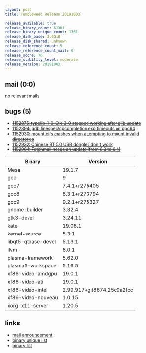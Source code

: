 ```yaml
---
layout: post
title: Tumbleweed Release 20191003

release_available: true
release_binary_count: 61901
release_binary_unique_count: 1361
release_disk_base: 3.0GiB
release_disk_shared: unknown
release_reference_count: 5
release_reference_count_mail: 0
release_score: 76
release_stability_level: moderate
release_version: 20191003
---
```


## mail (0:0)

no relevant mails

## bugs (5)

<!--more-->

- ~~[1152875: typelib-1_0-Gtk-3_0 stopped working after glib update](https://bugzilla.opensuse.org/show_bug.cgi?id=1152875)~~
- [1152894: gdb.linespec/cpcompletion.exp timeouts on ppc64](https://bugzilla.opensuse.org/show_bug.cgi?id=1152894)
- ~~[1152930: mount.cifs crashes when attempting to mount invalid directories](https://bugzilla.opensuse.org/show_bug.cgi?id=1152930)~~
- [1152932: Chinese BT 5.0 USB dongles don't work](https://bugzilla.opensuse.org/show_bug.cgi?id=1152932)
- ~~[1152964: Fetchmail needs an update (from 6.3 to 6.4)](https://bugzilla.opensuse.org/show_bug.cgi?id=1152964)~~

Binary | Version
--- | ---
Mesa | 19.1.7
gcc | 9
gcc7 | 7.4.1+r275405
gcc8 | 8.3.1+r273794
gcc9 | 9.2.1+r275327
gnome-builder | 3.32.4
gtk3-devel | 3.24.11
kate | 19.08.1
kernel-source | 5.3.1
libqt5-qtbase-devel | 5.13.1
llvm | 8.0.1
plasma-framework | 5.62.0
plasma5-workspace | 5.16.5
xf86-video-amdgpu | 19.0.1
xf86-video-ati | 19.0.1
xf86-video-intel | 2.99.917+git8674.25c9a2fcc
xf86-video-nouveau | 1.0.15
xorg-x11-server | 1.20.5

## links

- [mail announcement](https://lists.opensuse.org/opensuse-factory/2019-10/msg00055.html)
- [binary unique list](http://download.opensuse.org/history/20191003/rpm.unique.list)
- [binary list](http://download.opensuse.org/history/20191003/rpm.list)
